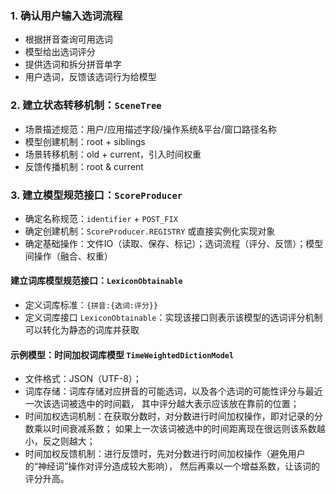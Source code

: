 ### 1. 确认用户输入选词流程

- 根据拼音查询可用选词
- 模型给出选词评分
- 提供选词和拆分拼音单字
- 用户选词，反馈该选词行为给模型

### 2. 建立状态转移机制：`SceneTree`

- 场景描述规范：用户/应用描述字段/操作系统&平台/窗口路径名称
- 模型创建机制：root + siblings
- 场景转移机制：old + current，引入时间权重
- 反馈传播机制：root & current

### 3. 建立模型规范接口：`ScoreProducer`

- 确定名称规范：`identifier` + `POST_FIX`
- 确定创建机制：`ScoreProducer.REGISTRY` 或直接实例化实现对象
- 确定基础操作：文件IO（读取、保存、标记）；选词流程（评分、反馈）；模型间操作（融合、权重）

#### 建立词库模型规范接口：`LexiconObtainable`

- 定义词库标准：`{拼音:{选词:评分}}`
- 定义词库接口 `LexiconObtainable`：实现该接口则表示该模型的选词评分机制可以转化为静态的词库并获取

#### 示例模型：时间加权词库模型 `TimeWeightedDictionModel`

- 文件格式：JSON（UTF-8）；
- 词库存储：词库存储对应拼音的可能选词，以及各个选词的可能性评分与最近一次该选词被选中的时间戳，
  其中评分越大表示应该放在靠前的位置；
- 时间加权选词机制：在获取分数时，对分数进行时间加权操作，即对记录的分数乘以时间衰减系数；
  如果上一次该词被选中的时间距离现在很远则该系数越小，反之则越大；
- 时间加权反馈机制：进行反馈时，先对分数进行时间加权操作（避免用户的“神经词”操作对评分造成较大影响），
  然后再乘以一个增益系数，让该词的评分升高。
